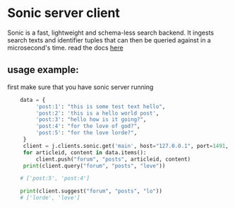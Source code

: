 # Sonic server client
Sonic is a fast, lightweight and schema-less search backend. It ingests search texts and identifier tuples that can then be queried against in a microsecond's time.
read the docs [here](https://github.com/valeriansaliou/sonic)
## usage example:
first make sure that you have sonic server running
```python
    data = { 
         'post:1': "this is some test text hello", 
         'post:2': 'this is a hello world post', 
         'post:3': "hello how is it going?", 
         'post:4': "for the love of god?", 
         'post:5': "for the love lorde?", 
     } 
     client = j.clients.sonic.get('main', host="127.0.0.1", port=1491, password='dmdm') 
     for articleid, content in data.items(): 
         client.push("forum", "posts", articleid, content) 
     print(client.query("forum", "posts", "love")) 

    # ['post:5', 'post:4']

    print(client.suggest("forum", "posts", "lo"))                                
    # ['lorde', 'love']
```